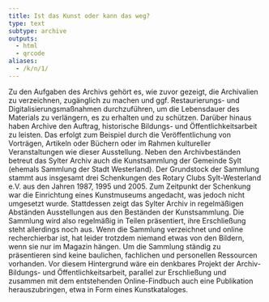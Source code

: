 ```yaml
---
title: Ist das Kunst oder kann das weg?
type: text
subtype: archive
outputs:
  - html
  - qrcode
aliases:
  - /k/n/1/
---
```


Zu den Aufgaben des Archivs gehört es, wie zuvor gezeigt, die Archivalien zu verzeichnen, zugänglich zu machen und ggf. Restaurierungs- und Digitalisierungsmaßnahmen durchzuführen, um die Lebensdauer des Materials zu verlängern, es zu erhalten und zu schützen.
Darüber hinaus haben Archive den Auftrag, historische Bildungs- und Öffentlichkeitsarbeit zu leisten. Das erfolgt zum Beispiel durch die Veröffentlichung von Vorträgen, Artikeln oder Büchern oder im Rahmen kultureller Veranstaltungen wie dieser Ausstellung.
Neben den Archivbeständen betreut das Sylter Archiv auch die Kunstsammlung der Gemeinde Sylt (ehemals Sammlung der Stadt Westerland). Der Grundstock der Sammlung stammt aus insgesamt drei Schenkungen des Rotary Clubs Sylt-Westerland e.V. aus den Jahren 1987, 1995 und 2005. Zum Zeitpunkt der Schenkung war die Einrichtung eines Kunstmuseums angedacht, was jedoch nicht umgesetzt wurde.
Stattdessen zeigt das Sylter Archiv in regelmäßigen Abständen Ausstellungen aus den Beständen der Kunstsammlung. Die Sammlung wird also regelmäßig in Teilen präsentiert, ihre Erschließung steht allerdings noch aus.
Wenn die Sammlung verzeichnet und online recherchierbar ist, hat leider trotzdem niemand etwas von den Bildern, wenn sie nur im Magazin hängen. Um die Sammlung ständig zu präsentieren sind keine baulichen, fachlichen und personellen Ressourcen vorhanden.
Vor diesem Hintergrund wäre ein denkbares Projekt der Archiv-Bildungs- und Öffentlichkeitsarbeit, parallel zur Erschließung und zusammen mit dem entstehenden Online-Findbuch auch eine Publikation herauszubringen, etwa in Form eines Kunstkataloges.
